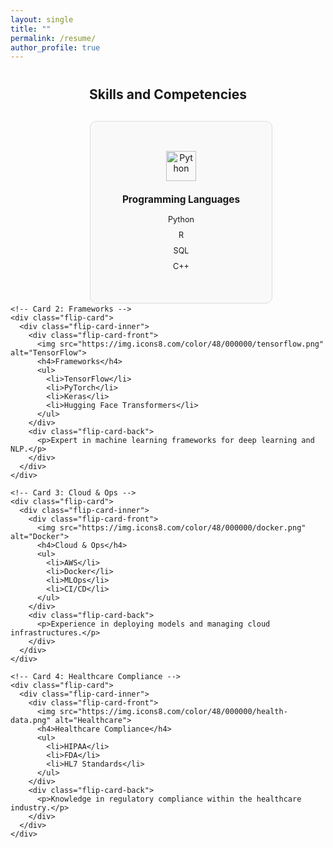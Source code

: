 ```yaml
---
layout: single
title: ""
permalink: /resume/
author_profile: true
---
```

<div style="margin: 40px 0;">
  <h2 style="text-align: center;">Skills and Competencies</h2>

  <!-- Flip Cards Section -->
  <div style="display: flex; flex-wrap: wrap; gap: 20px; justify-content: center; margin-top: 20px;">
    <!-- Card 1: Programming Languages -->
    <div class="flip-card">
      <div class="flip-card-inner">
        <div class="flip-card-front">
          <img src="https://img.icons8.com/color/48/000000/python.png" alt="Python">
          <h4>Programming Languages</h4>
          <ul>
            <li>Python</li>
            <li>R</li>
            <li>SQL</li>
            <li>C++</li>
          </ul>
        </div>
        <div class="flip-card-back">
          <p>Advanced proficiency in data science, AI, and automation.</p>
        </div>
      </div>
    </div>

    <!-- Card 2: Frameworks -->
    <div class="flip-card">
      <div class="flip-card-inner">
        <div class="flip-card-front">
          <img src="https://img.icons8.com/color/48/000000/tensorflow.png" alt="TensorFlow">
          <h4>Frameworks</h4>
          <ul>
            <li>TensorFlow</li>
            <li>PyTorch</li>
            <li>Keras</li>
            <li>Hugging Face Transformers</li>
          </ul>
        </div>
        <div class="flip-card-back">
          <p>Expert in machine learning frameworks for deep learning and NLP.</p>
        </div>
      </div>
    </div>

    <!-- Card 3: Cloud & Ops -->
    <div class="flip-card">
      <div class="flip-card-inner">
        <div class="flip-card-front">
          <img src="https://img.icons8.com/color/48/000000/docker.png" alt="Docker">
          <h4>Cloud & Ops</h4>
          <ul>
            <li>AWS</li>
            <li>Docker</li>
            <li>MLOps</li>
            <li>CI/CD</li>
          </ul>
        </div>
        <div class="flip-card-back">
          <p>Experience in deploying models and managing cloud infrastructures.</p>
        </div>
      </div>
    </div>

    <!-- Card 4: Healthcare Compliance -->
    <div class="flip-card">
      <div class="flip-card-inner">
        <div class="flip-card-front">
          <img src="https://img.icons8.com/color/48/000000/health-data.png" alt="Healthcare">
          <h4>Healthcare Compliance</h4>
          <ul>
            <li>HIPAA</li>
            <li>FDA</li>
            <li>HL7 Standards</li>
          </ul>
        </div>
        <div class="flip-card-back">
          <p>Knowledge in regulatory compliance within the healthcare industry.</p>
        </div>
      </div>
    </div>
  </div>
</div>

<!-- CSS for Flip Cards -->
<style>
  /* Flip Card Container */
/* Flip Card Container */
.flip-card {
  background-color: transparent;
  width: 250px;
  height: 250px;
  perspective: 1000px;
  margin: 10px;
}

.flip-card-inner {
  position: relative;
  width: 100%;
  height: 100%;
  text-align: center;
  transition: transform 0.6s;
  transform-style: preserve-3d;
}

.flip-card:hover .flip-card-inner {
  transform: rotateY(180deg);
}

.flip-card-front, .flip-card-back {
  position: absolute;
  width: 100%;
  height: 100%;
  backface-visibility: hidden;
  display: flex;
  align-items: center;
  justify-content: center;
  flex-direction: column;
  border: 1px solid #ddd;
  border-radius: 10px;
  padding: 20px;
  overflow: hidden; /* Prevent content from overflowing */
}

.flip-card-front {
  background-color: #f9f9f9;
}

.flip-card-back {
  background-color: #4caf50;
  color: white;
  transform: rotateY(180deg);
}

/* Image styling */
.flip-card img {
  margin-bottom: 10px;
  width: 48px;
  height: 48px;
}

/* Title styling */
h4 {
  margin: 10px 0;
  font-size: 1.1em;
  overflow: hidden; /* Prevent title from overflowing */
  text-overflow: ellipsis; /* Add ellipsis if title is too long */
  white-space: nowrap; /* Prevent title from wrapping */
}

/* Unordered List styling */
ul {
  list-style-type: none;
  padding: 0;
  font-size: 0.9em;
  overflow-y: auto; /* Allow scrolling if list is too long */
  max-height: 120px; /* Set a max height to avoid overflowing */
  margin: 0;
}

/* List Item styling */
ul li {
  padding: 5px 0;
  overflow: hidden; /* Prevent individual items from overflowing */
  text-overflow: ellipsis; /* Add ellipsis if items are too long */
  white-space: nowrap; /* Prevent wrapping of list items */
}

</style>
